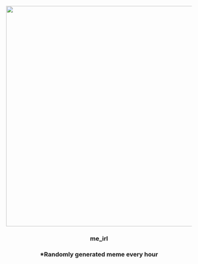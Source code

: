 <p align="center">
        <img src="https://i.redd.it/ufzqwvvd65g91.jpg" width="600" height="600">
        </p>
        <h3 align="center">me_irl</h3>
        <h3 align="center">*Randomly generated meme every hour</h3>
    
